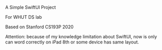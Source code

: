 A Simple SwiftUI Project 

For WHUT DS lab

Based on Stanford CS193P 2020

Attention: because of my knowledge limitation about SwiftUI, now is only can word correctly on iPad 8th or some device has same layout.
